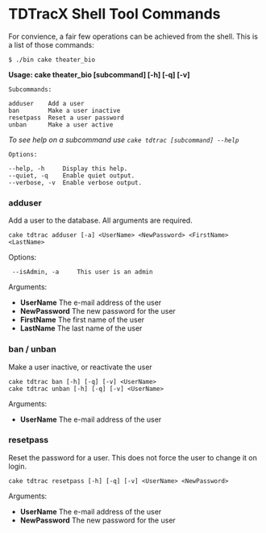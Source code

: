 # TDTracX Shell Tool Commands

For convience, a fair few operations can be achieved from the shell. This is a list of those commands:

    $ ./bin cake theater_bio 

**Usage: cake theater_bio [subcommand] [-h] [-q] [-v]**

	Subcommands:

	adduser    Add a user
	ban        Make a user inactive
	resetpass  Reset a user password
	unban      Make a user active

_To see help on a subcommand use `cake tdtrac [subcommand] --help`_

	Options:

	--help, -h     Display this help.
	--quiet, -q    Enable quiet output.
	--verbose, -v  Enable verbose output.

	
### adduser

Add a user to the database.  All arguments are required.

    cake tdtrac adduser [-a] <UserName> <NewPassword> <FirstName> <LastName>


 Options:

     --isAdmin, -a     This user is an admin

Arguments:

 * __UserName__     The e-mail address of the user
 * __NewPassword__  The new password for the user
 * __FirstName__    The first name of the user
 * __LastName__     The last name of the user

### ban / unban

Make a user inactive, or reactivate the user

    cake tdtrac ban [-h] [-q] [-v] <UserName>
    cake tdtrac unban [-h] [-q] [-v] <UserName>

Arguments:

 * __UserName__     The e-mail address of the user

### resetpass

Reset the password for a user.  This does not force the user to change it on login. 

    cake tdtrac resetpass [-h] [-q] [-v] <UserName> <NewPassword>

Arguments:

 * __UserName__     The e-mail address of the user
 * __NewPassword__  The new password for the user

